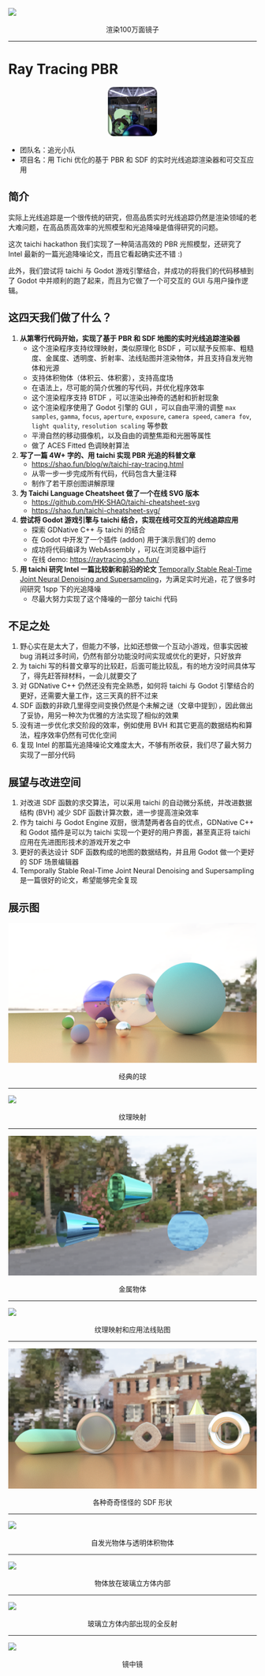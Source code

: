 ![](./docs/Screenshots/p2.png)
<div align=center>渲染100万面镜子</div>

---

# Ray Tracing PBR

<div align=center><img src="./icon.png" width=100></img></div>

- 团队名：追光小队
- 项目名：用 Tichi 优化的基于 PBR 和 SDF 的实时光线追踪渲染器和可交互应用

## 简介

实际上光线追踪是一个很传统的研究，但高品质实时光线追踪仍然是渲染领域的老大难问题，在高品质高效率的光照模型和光追降噪是值得研究的问题。

这次 taichi hackathon 我们实现了一种简洁高效的 PBR 光照模型，还研究了 Intel 最新的一篇光追降噪论文，而且它看起确实还不错 :)

此外，我们尝试将 taichi 与 Godot 游戏引擎结合，并成功的将我们的代码移植到了 Godot 中并顺利的跑了起来，而且为它做了一个可交互的 GUI 与用户操作逻辑。

## 这**四天**我们做了什么？

1. **从第零行代码开始，实现了基于 PBR 和 SDF 地图的实时光线追踪渲染器**
   - 这个渲染程序支持纹理映射，类似原理化 BSDF ，可以赋予反照率、粗糙度、金属度、透明度、折射率、法线贴图并渲染物体，并且支持自发光物体和光源
   - 支持体积物体（体积云、体积雾），支持高度场
   - 在语法上，尽可能的简介优雅的写代码，并优化程序效率
   - 这个渲染程序支持 BTDF ，可以渲染出神奇的透射和折射现象
   - 这个渲染程序使用了 Godot 引擎的 GUI ，可以自由平滑的调整 `max samples`, `gamma`, `focus`, `aperture`, `exposure`, `camera speed`, `camera fov`, `light quality`, `resolution scaling` 等参数
   - 平滑自然的移动摄像机，以及自由的调整焦距和光圈等属性
   - 做了 ACES Fitted 色调映射算法
2. **写了一篇 4W+ 字的、用 taichi 实现 PBR 光追的科普文章**
   - https://shao.fun/blog/w/taichi-ray-tracing.html
   - 从零一步一步完成所有代码，代码包含大量注释
   - 制作了若干原创图讲解原理
3. **为 Taichi Language Cheatsheet 做了一个在线 SVG 版本**
   - https://github.com/HK-SHAO/taichi-cheatsheet-svg
   - https://shao.fun/taichi-cheatsheet-svg/
4. **尝试将 Godot 游戏引擎与 taichi 结合，实现在线可交互的光线追踪应用**
   - 探索 GDNative C++ 与 taichi 的结合
   - 在 Godot 中开发了一个插件 (addon) 用于演示我们的 demo
   - 成功将代码编译为 WebAssembly ，可以在浏览器中运行
   - 在线 demo: https://raytracing.shao.fun/
5. **用 taichi 研究 Intel 一篇比较新和前沿的论文** [Temporally Stable Real-Time Joint Neural Denoising and Supersampling](https://www.intel.com/content/www/us/en/developer/articles/technical/temporally-stable-denoising-and-supersampling.html)，为满足实时光追，花了很多时间研究 1spp 下的光追降噪
   - 尽最大努力实现了这个降噪的一部分 taichi 代码

## 不足之处
1. 野心实在是太大了，但能力不够，比如还想做一个互动小游戏，但事实因被 bug 消耗过多时间，仍然有部分功能没时间实现或优化的更好，只好放弃
2. 为 taichi 写的科普文章写的比较赶，后面可能比较乱，有的地方没时间具体写了，得先赶答辩材料，一会儿就要交了
3. 对 GDNative C++ 仍然还没有完全熟悉，如何将 taichi 与 Godot 引擎结合的更好，还需要大量工作，这三天真的肝不过来
4. SDF 函数的非欧几里得空间变换仍然是个未解之谜（文章中提到），因此做出了妥协，用另一种次为优雅的方法实现了相似的效果
5. 没有进一步优化求交阶段的效率，例如使用 BVH 和其它更高的数据结构和算法，程序效率仍然有可优化空间
6. 复现 Intel 的那篇光追降噪论文难度太大，不够有所收获，我们尽了最大努力实现了一部分代码


## 展望与改进空间
1. 对改进 SDF 函数的求交算法，可以采用 taichi 的自动微分系统，并改进数据结构 (BVH) 减少 SDF 函数计算次数，进一步提高渲染效率
2. 作为 taichi 与 Godot Engine 双厨，很清楚两者各自的优点，GDNative C++ 和 Godot 插件是可以为 taichi 实现一个更好的用户界面，甚至真正将 taichi 应用在先进图形技术的游戏开发之中
3. 更好的表达设计 SDF 函数构成的地图的数据结构，并且用 Godot 做一个更好的 SDF 场景编辑器
4. Temporally Stable Real-Time Joint Neural Denoising and Supersampling 是一篇很好的论文，希望能够完全复现

## 展示图

![](./docs/Screenshots/Godot%20Screenshot%202022.12.01%20-%2016.45.28.31.png)
<div align=center>经典的球</div>

---

![](./docs/Screenshots/Godot%20Screenshot%202022.12.01%20-%2022.30.44.63.png)
<div align=center>纹理映射</div>

---

![](./docs/Screenshots/Godot%20Screenshot%202022.12.02%20-%2016.56.57.76.png)
<div align=center>金属物体</div>

---

![](./docs/Screenshots/Godot%20Screenshot%202022.12.01%20-%2022.42.38.51.png)
<div align=center>纹理映射和应用法线贴图</div>

---

![](./docs/Screenshots/Godot%20Screenshot%202022.12.02%20-%2018.26.30.90.png)
<div align=center>各种奇奇怪怪的 SDF 形状</div>

---

![](./docs/Screenshots/p1.png)
<div align=center>自发光物体与透明体积物体</div>

---

![](./docs/Screenshots/p3.png)
<div align=center>物体放在玻璃立方体内部</div>

---

![](./docs/Screenshots/p4.png)
<div align=center>玻璃立方体内部出现的全反射</div>

---

![](./docs/Screenshots/p5.png)
<div align=center>镜中镜</div>
